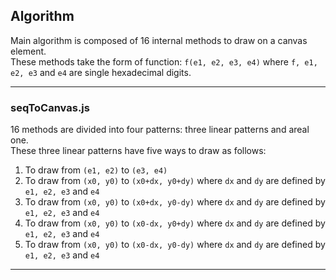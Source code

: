 ## Algorithm
Main algorithm is composed of 16 internal methods to draw on a canvas element.  
These methods take the form of function: `f(e1, e2, e3, e4)` where `f, e1, e2, e3` and `e4` are single hexadecimal digits.  
___
### seqToCanvas.js
16 methods are divided into four patterns: three linear patterns and areal one.  
These three linear patterns have five ways to draw as follows:  
1. To draw from `(e1, e2)` to `(e3, e4)`
2. To draw from `(x0, y0)` to `(x0+dx, y0+dy)` where `dx` and `dy` are defined by `e1, e2, e3` and `e4`
3. To draw from `(x0, y0)` to `(x0+dx, y0-dy)` where `dx` and `dy` are defined by `e1, e2, e3` and `e4`
4. To draw from `(x0, y0)` to `(x0-dx, y0+dy)` where `dx` and `dy` are defined by `e1, e2, e3` and `e4`
5. To draw from `(x0, y0)` to `(x0-dx, y0-dy)` where `dx` and `dy` are defined by `e1, e2, e3` and `e4`
___
